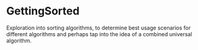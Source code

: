 # GettingSorted
Exploration into sorting algorithms, to determine best usage scenarios for different algorithms and perhaps tap into the idea of a combined universal algorithm.
